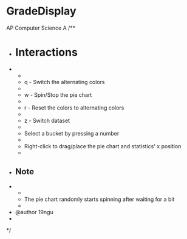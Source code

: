 # GradeDisplay
AP Computer Science A
/**
 * <h1>Interactions</h1>
 * <ul>
 * 	<li>q - Switch the alternating colors</li>
 * 	<li>w - Spin/Stop the pie chart</li>
 * 	<li>r - Reset the colors to alternating colors</li>
 *  <li>z - Switch dataset</li>
 * 	<li>Select a bucket by pressing a number</li>
 * 	<li>Right-click to drag/place the pie chart and statistics' x position</li>
 * </ul>
 * <h2>Note</h2>
 * 	<ul>
 * 	 <li>The pie chart randomly starts spinning after waiting for a bit</li>
 * 	</ul>
 * @author 19ngu
 *
 */
